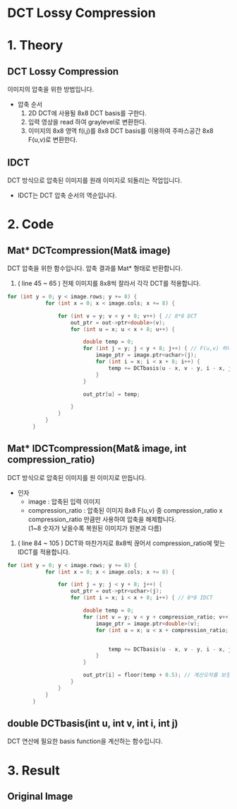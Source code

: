 # DCT Lossy Compression

# 1. Theory
## DCT Lossy Compression
이미지의 압축을 위한 방법입니다.
* 압축 순서
  1. 2D DCT에 사용될 8x8 DCT basis를 구한다.
  2. 입력 영상을 read 하여 graylevel로 변환한다.
  3. 이미지의 8x8 영역 f(i,j)를 8x8 DCT basis를 이용하여 주파스공간 8x8 F(u,v)로 변환한다.
## IDCT
DCT 방식으로 압축된 이미지를 원래 이미지로 되돌리는 작업입니다.
* IDCT는 DCT 압축 순서의 역순입니다.

# 2. Code
## Mat* DCTcompression(Mat& image)
DCT 압축을 위한 함수입니다. 압축 결과를 Mat* 형태로 반환합니다.
1. ( line 45 ~ 65 )
전체 이미지를 8x8씩 잘라서 각각 DCT를 적용합니다.
```c
for (int y = 0; y < image.rows; y += 8) {
			for (int x = 0; x < image.cols; x += 8) {

				for (int v = y; v < y + 8; v++) { // 8*8 DCT
					out_ptr = out->ptr<double>(v);
					for (int u = x; u < x + 8; u++) {

						double temp = 0;
						for (int j = y; j < y + 8; j++) { // F(u,v) 하나 얻음
							image_ptr = image.ptr<uchar>(j);
							for (int i = x; i < x + 8; i++) {
								temp += DCTbasis(u - x, v - y, i - x, j - y)*image_ptr[i]; // DCTbasis는 인자값이 0~7까지의 값이므로 그에 맞게 넣어줌
							}
						}

						out_ptr[u] = temp;

					}
				}
			}
		}
```
## Mat* IDCTcompression(Mat& image, int compression_ratio)
DCT 방식으로 압축된 이미지를 원 이미지로 만듭니다.
* 인자
  * image : 압축된 입력 이미지
  * compression_ratio : 압축된 이미지 8x8 F(u,v) 중 compression_ratio x compression_ratio 만큼만 사용하여 압축을 해제합니다.  
  (1~8 숫자가 낮을수록 복원된 이미지가 원본과 다름)
1. ( line 84 ~ 105 )
DCT와 마찬가지로 8x8씩 끊어서 compression_ratio에 맞는 IDCT를 적용합니다. 
```c
for (int y = 0; y < image.rows; y += 8) {
			for (int x = 0; x < image.cols; x += 8) {

				for (int j = y; j < y + 8; j++) {
					out_ptr = out->ptr<uchar>(j);
					for (int i = x; i < x + 8; i++) { // 8*8 IDCT

						double temp = 0;
						for (int v = y; v < y + compression_ratio; v++) {
							image_ptr = image.ptr<double>(v);
							for (int u = x; u < x + compression_ratio; u++) {


								temp += DCTbasis(u - x, v - y, i - x, j - y)*image_ptr[u];
							}
						}

						out_ptr[i] = floor(temp + 0.5); // 계산오차를 보정하기위한 반올림
					}
				}
			}
		}
```
## double DCTbasis(int u, int v, int i, int j)
DCT 연산에 필요한 basis function을 계산하는 함수입니다. 

# 3. Result
<h2>Original Image</h2>
<img src="

